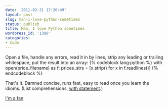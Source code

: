 ```yaml
---
date: '2011-02-21 17:20:49'
layout: post
slug: man-i-love-python-sometimes
status: publish
title: Man, I love Python sometimes
wordpress_id: '1388'
categories:
- Code
---
```


Open a file, handle any errors, read it in by lines, strip any leading or trailing whitespace, put the result into an array:
{% codeblock lang:python %}
with open(price_filename) as f:
    prices_strs = [x.strip() for x in f.readlines()]
{% endcodeblock %}

That's it. Damned concise, runs fast, easy to read once you learn the idioms. (List comprehensions, [with statement](http://effbot.org/zone/python-with-statement.htm).)

[I'm a fan](http://python.org/).
